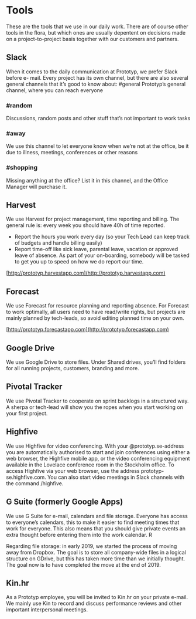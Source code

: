 # Tools 
These are the tools that we use in our daily work. There are of course other tools in the flora, but which ones are usually depentent on decisions made on a project-to-project basis together with our customers and partners.

## Slack
When it comes to the daily communication at Prototyp, we prefer Slack before e- mail. Every project has its own channel, but there are also several general channels that it’s good to know about:
#general Prototyp’s general channel, where you can reach everyone
  ### #random 
  Discussions, random posts and other stuff that’s not important to work tasks
  ### #away 
  We use this channel to let everyone know when we’re not at the office, be it due to illness, meetings, conferences or other reasons
  ### #shopping 
  Missing anything at the office? List it in this channel, and the Office Manager will purchase it.

## Harvest
We use Harvest for project management, time reporting and billing. The general rule is: every week you should have 40h of time reported.
* Report the hours you work every day (so your Tech Lead can keep track of budgets and handle billing easily)
* Report time-off like sick leave, parental leave, vacation or approved leave of absence.
As part of your on-boarding, somebody will be tasked to get you up to speed on how we do report our time.

[http://prototyp.harvestapp.com](http://prototyp.harvestapp.com)

## Forecast
We use Forecast for resource planning and reporting absence.
For Forecast to work optimally, all users need to have read/write rights, but projects are mainly planned by tech-leads, so avoid editing planned time on your own.

[http://prototyp.forecastapp.com](http://prototyp.forecastapp.com)

## Google Drive
We use Google Drive to store files. Under Shared drives, you’ll find folders for all running projects, customers, branding and more.

## Pivotal Tracker
We use Pivotal Tracker to cooperate on sprint backlogs in a structured way. A sherpa or tech-lead will show you the ropes when you start working on your first project.

## Highfive
We use Highfive for video conferencing. With your @prototyp.se-address you are automatically authorised to start and join conferences using either a web browser, the Highfive mobile app, or the video conferencing equipment available in the Lovelace conference room in the Stockholm office.
To access Highfive via your web browser, use the address prototyp- se.highfive.com.
You can also start video meetings in Slack channels with the command /highfive.

## G Suite (formerly Google Apps)
We use G Suite for e-mail, calendars and file storage. Everyone has access to everyone’s calendars, this to make it easier to find meeting times that work for everyone. This also means that you should give private events an extra thought before entering them into the work calendar. R

Regarding file storage: in early 2019, we started the process of moving away from Dropbox. The goal is to store all company-wide files in a logical structure on GDrive, but this has taken more time than we initially thought. The goal now is to have completed the move at the end of 2019.

## Kin.hr
As a Prototyp employee, you will be invited to Kin.hr on your private e-mail. We mainly use Kin to record and discuss performance reviews and other important interpersonal meetings.
